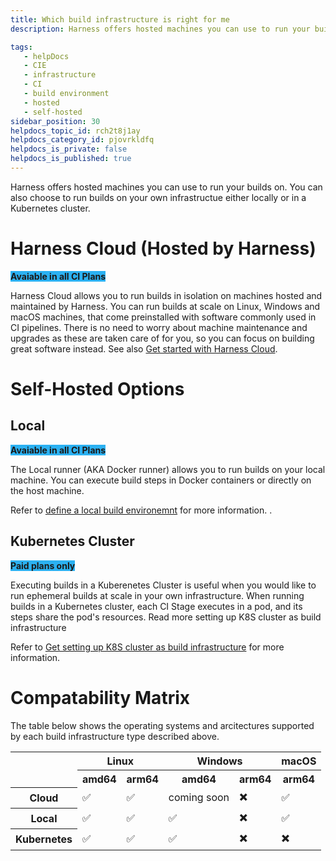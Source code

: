 ```yaml
---
title: Which build infrastructure is right for me
description: Harness offers hosted machines you can use to run your builds on. You can also choose to run builds on your own infrastructue either locally or in a Kubernetes cluster.

tags: 
   - helpDocs
   - CIE
   - infrastructure
   - CI
   - build environment 
   - hosted
   - self-hosted
sidebar_position: 30
helpdocs_topic_id: rch2t8j1ay
helpdocs_category_id: pjovrkldfq
helpdocs_is_private: false
helpdocs_is_published: true
---
```




Harness offers hosted machines you can use to run your builds on. You can also choose to run builds on your own infrastructue either locally or in a Kubernetes cluster.



# Harness Cloud (Hosted by Harness)

<span style="font-weight:bold;background-color:#2bb1f2">Avaiable in all CI Plans</span>

Harness Cloud allows you to run builds in isolation on machines hosted and maintained by Harness. You can run builds at scale on Linux, Windows and macOS machines, that come preinstalled with software commonly used in CI pipelines. There is no need to worry about machine maintenance and upgrades as these are taken care of for you, so you can focus on building great software instead.
See also [Get started with Harness Cloud](https://developer.harness.io/docs/continuous-integration/ci-quickstarts/hosted-builds-on-virtual-machines-quickstart/). 


# Self-Hosted Options 


 
## Local
<span style="font-weight:bold;background-color:#2bb1f2">Avaiable in all CI Plans</span>

The Local runner (AKA Docker runner) allows you to run builds on your local machine. You can execute build steps in Docker containers or directly on the host machine. 

Refer to 
 [define a local build environemnt](https://developer.harness.io/docs/continuous-integration/use-ci/set-up-build-infrastructure/define-a-docker-build-infrastructure) for more information. . 

## Kubernetes Cluster
<span style="font-weight:bold;background-color:#2bb1f2">Paid plans only</span>

 
Executing builds in a Kuberenetes Cluster is useful when you would like to run ephemeral builds at scale in your own infrastructure. When running builds in a Kubernetes cluster, each CI Stage executes in a pod, and its steps share the pod's resources. Read more setting up K8S cluster as build infrastructure 

Refer to 
 [Get setting up K8S cluster as build infrastructure](https://developer.harness.io/docs/continuous-integration/use-ci/set-up-build-infrastructure/set-up-a-kubernetes-cluster-build-infrastructure) for more information.  




# Compatability Matrix

The table below shows the operating systems and arcitectures supported by each build infrastructure type described above.

<table>
<tbody>
<tr>
<th rowspan="2"></th>
<th colspan="2" >Linux</th>
<th colspan="2" >Windows</th>
<th >macOS</th>
</tr>
<tr>
<th>amd64</td>
<th>arm64</td>
<th>amd64</td>
<th>arm64</td>
<th> arm64 </td>
</tr>
  <tr>
<th>Cloud</th>
<td>✅</td>
<td>✅</td>
<td>coming soon</td>
<td>✖️</td>
<td>✅</td>
</tr>

  
  <tr>
<th>Local</th>
<td>✅</td>
<td>✅</td>
<td>✅</td>
<td>✖️</td>
<td>✅</td>
</tr>
<tr>
<th>Kubernetes </th>
<td>✅</td>
<td>✅</td>
<td>✅</td>
<td>✖️</td>
<td>✖️</td>
</tr>
</tbody>
</table>












